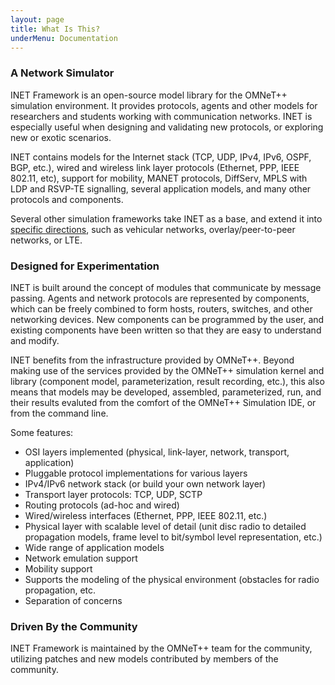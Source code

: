 ```yaml
---
layout: page
title: What Is This?
underMenu: Documentation
---
```


### A Network Simulator

INET Framework is an open-source model library for the OMNeT++ simulation
environment. It provides protocols, agents and other models for researchers
and students working with communication networks. INET is especially useful
when designing and validating new protocols, or exploring new or exotic
scenarios.

INET contains models for the Internet stack (TCP, UDP, IPv4, IPv6, OSPF,
BGP, etc.), wired and wireless link layer protocols (Ethernet, PPP, IEEE
802.11, etc), support for mobility, MANET protocols, DiffServ, MPLS with
LDP and RSVP-TE signalling, several application models, and many other
protocols and components.

Several other simulation frameworks take INET as a base, and extend it
into [specific directions](Extensions.html), such as vehicular networks,
overlay/peer-to-peer networks, or LTE.

### Designed for Experimentation

INET is built around the concept of modules that communicate by message
passing. Agents and network protocols are represented by components, which
can be freely combined to form hosts, routers, switches, and other
networking devices. New components can be programmed by the user, and
existing components have been written so that they are easy to understand
and modify.

INET benefits from the infrastructure provided by OMNeT++. Beyond making
use of the services provided by the OMNeT++ simulation kernel and library
(component model, parameterization, result recording, etc.), this also
means that models may be developed, assembled, parameterized, run, and
their results evaluted from the comfort of the OMNeT++ Simulation IDE, or
from the command line.

Some features:

- OSI layers implemented (physical, link-layer, network, transport, application)
- Pluggable protocol implementations for various layers
- IPv4/IPv6 network stack (or build your own network layer)
- Transport layer protocols: TCP, UDP, SCTP
- Routing protocols (ad-hoc and wired)
- Wired/wireless interfaces (Ethernet, PPP, IEEE 802.11, etc.)
- Physical layer with scalable level of detail (unit disc radio to detailed propagation models, frame level to bit/symbol level representation, etc.)
- Wide range of application models
- Network emulation support
- Mobility support
- Supports the modeling of the physical environment (obstacles for radio propagation, etc.
- Separation of concerns

### Driven By the Community

INET Framework is maintained by the OMNeT++ team for the community,
utilizing patches and new models contributed by members of the community.

